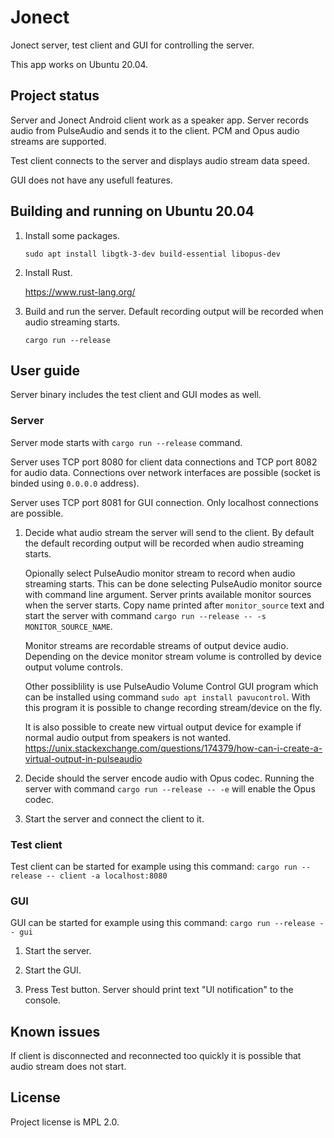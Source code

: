 # Jonect

Jonect server, test client and GUI for controlling the server.

This app works on Ubuntu 20.04.

## Project status

Server and Jonect Android client work as a speaker app. Server records audio
from PulseAudio and sends it to the client. PCM and Opus audio streams are
supported.

Test client connects to the server and displays audio stream data speed.

GUI does not have any usefull features.

## Building and running on Ubuntu 20.04

1. Install some packages.

    ```
    sudo apt install libgtk-3-dev build-essential libopus-dev
    ```

2. Install Rust.

    <https://www.rust-lang.org/>

3. Build and run the server. Default recording output will be recorded when
   audio streaming starts.

    ```
    cargo run --release
    ```

## User guide

Server binary includes the test client and GUI modes as well.

### Server

Server mode starts with `cargo run --release` command.

Server uses TCP port 8080 for client data connections and TCP port 8082 for
audio data. Connections over network interfaces are possible (socket is binded
using `0.0.0.0` address).

Server uses TCP port 8081 for GUI connection. Only localhost connections are
possible.

1. Decide what audio stream the server will send to the client. By default the
   default recording output will be recorded when audio streaming starts.

   Opionally select PulseAudio monitor stream to record when audio streaming
   starts. This can be done selecting PulseAudio monitor source with command
   line argument. Server prints available monitor sources when the server
   starts. Copy name printed after `monitor_source` text and start the server
   with command `cargo run --release -- -s MONITOR_SOURCE_NAME`.

   Monitor streams are recordable streams of output device audio. Depending on
   the device monitor stream volume is controlled by device output volume
   controls.

   Other possiblility is use PulseAudio Volume Control GUI program which can be
   installed using command `sudo apt install pavucontrol`. With this program it
   is possible to change recording stream/device on the fly.

   It is also possible to create new virtual output device for example if normal
   audio output from speakers is not wanted.
   <https://unix.stackexchange.com/questions/174379/how-can-i-create-a-virtual-output-in-pulseaudio>

2. Decide should the server encode audio with Opus codec. Running the server
   with command `cargo run --release -- -e` will enable the Opus codec.

3. Start the server and connect the client to it.

### Test client

Test client can be started for example using this command:
`cargo run --release -- client -a localhost:8080`

### GUI

GUI can be started for example using this command:
`cargo run --release -- gui`

1. Start the server.

2. Start the GUI.

3. Press Test button. Server should print text "UI notification" to the console.

## Known issues

If client is disconnected and reconnected too quickly it is possible that audio
stream does not start.

## License

Project license is MPL 2.0.

